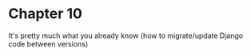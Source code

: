 # Chapter 10

It's pretty much what you already know (how to migrate/update Django code between versions)
